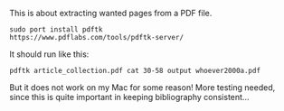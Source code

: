 This is about extracting wanted pages from a PDF file.

    sudo port install pdftk
    https://www.pdflabs.com/tools/pdftk-server/

It should run like this:

    pdftk article_collection.pdf cat 30-58 output whoever2000a.pdf

But it does not work on my Mac for some reason! More testing needed, since this is quite important in keeping bibliography consistent...
